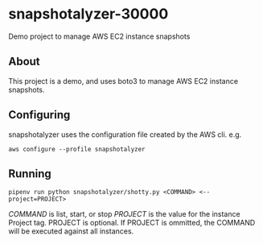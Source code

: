 # snapshotalyzer-30000
Demo project to manage AWS EC2 instance snapshots

## About
This project is a demo, and uses boto3 to manage AWS EC2 instance snapshots.

## Configuring
snapshotalyzer uses the configuration file created by the AWS cli. e.g.

```
aws configure --profile snapshotalyzer
```

## Running
```
pipenv run python snapshotalyzer/shotty.py <COMMAND> <--project=PROJECT>
```
*COMMAND* is list, start, or stop 
*PROJECT* is the value for the instance Project tag. PROJECT is optional. If PROJECT is ommitted, the COMMAND will be executed against all instances.

